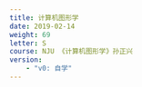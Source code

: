 ```yaml
---
title: 计算机图形学
date: 2019-02-14
weight: 69
letter: S
course: NJU 《计算机图形学》孙正兴
version:
    - "v0: 自学"
---
```



